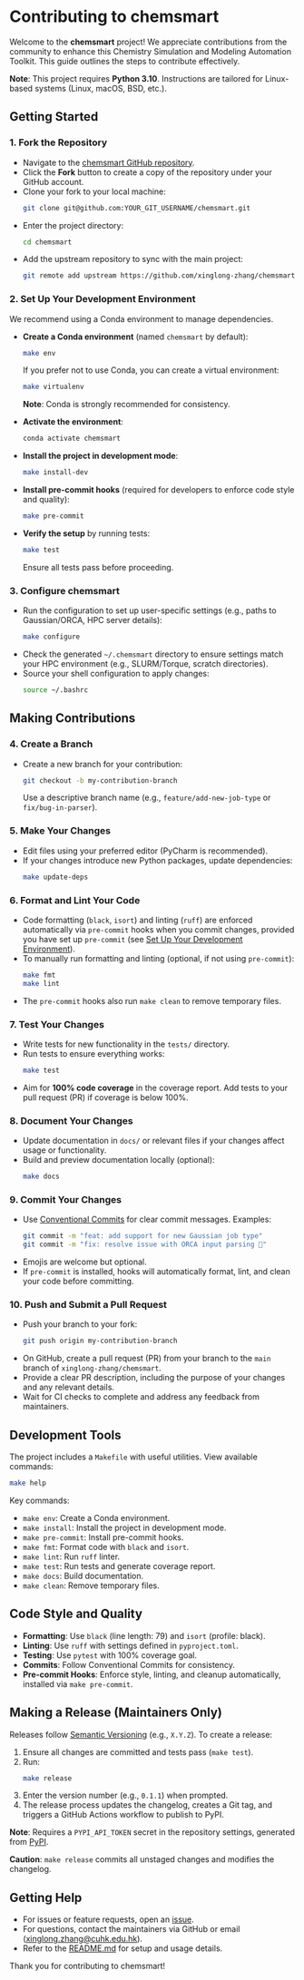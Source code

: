 # Contributing to chemsmart

Welcome to the **chemsmart** project! We appreciate contributions from the community to enhance this Chemistry Simulation and Modeling Automation Toolkit. This guide outlines the steps to contribute effectively.

**Note**: This project requires **Python 3.10**. Instructions are tailored for Linux-based systems (Linux, macOS, BSD, etc.).

## Getting Started

### 1. Fork the Repository
- Navigate to the [chemsmart GitHub repository](https://github.com/xinglong-zhang/chemsmart).
- Click the **Fork** button to create a copy of the repository under your GitHub account.
- Clone your fork to your local machine:
  ```bash
  git clone git@github.com:YOUR_GIT_USERNAME/chemsmart.git
  ```
- Enter the project directory:
  ```bash
  cd chemsmart
  ```
- Add the upstream repository to sync with the main project:
  ```bash
  git remote add upstream https://github.com/xinglong-zhang/chemsmart.git
  ```

### 2. Set Up Your Development Environment
We recommend using a Conda environment to manage dependencies.

- **Create a Conda environment** (named `chemsmart` by default):
  ```bash
  make env
  ```
  If you prefer not to use Conda, you can create a virtual environment:
  ```bash
  make virtualenv
  ```
  **Note**: Conda is strongly recommended for consistency.

- **Activate the environment**:
  ```bash
  conda activate chemsmart
  ```

- **Install the project in development mode**:
  ```bash
  make install-dev
  ```

- **Install pre-commit hooks** (required for developers to enforce code style and quality):
  ```bash
  make pre-commit
  ```

- **Verify the setup** by running tests:
  ```bash
  make test
  ```
  Ensure all tests pass before proceeding.

### 3. Configure chemsmart
- Run the configuration to set up user-specific settings (e.g., paths to Gaussian/ORCA, HPC server details):
  ```bash
  make configure
  ```
- Check the generated `~/.chemsmart` directory to ensure settings match your HPC environment (e.g., SLURM/Torque, scratch directories).
- Source your shell configuration to apply changes:
  ```bash
  source ~/.bashrc
  ```

## Making Contributions

### 4. Create a Branch
- Create a new branch for your contribution:
  ```bash
  git checkout -b my-contribution-branch
  ```
  Use a descriptive branch name (e.g., `feature/add-new-job-type` or `fix/bug-in-parser`).

### 5. Make Your Changes
- Edit files using your preferred editor (PyCharm is recommended).
- If your changes introduce new Python packages, update dependencies:
  ```bash
  make update-deps
  ```

### 6. Format and Lint Your Code
- Code formatting (`black`, `isort`) and linting (`ruff`) are enforced automatically via `pre-commit` hooks when you commit changes, provided you have set up `pre-commit` (see [Set Up Your Development Environment](#2-set-up-your-development-environment)).
- To manually run formatting and linting (optional, if not using `pre-commit`):
  ```bash
  make fmt
  make lint
  ```
- The `pre-commit` hooks also run `make clean` to remove temporary files.

### 7. Test Your Changes
- Write tests for new functionality in the `tests/` directory.
- Run tests to ensure everything works:
  ```bash
  make test
  ```
- Aim for **100% code coverage** in the coverage report. Add tests to your pull request (PR) if coverage is below 100%.

### 8. Document Your Changes
- Update documentation in `docs/` or relevant files if your changes affect usage or functionality.
- Build and preview documentation locally (optional):
  ```bash
  make docs
  ```

### 9. Commit Your Changes
- Use [Conventional Commits](https://www.conventionalcommits.org/en/v1.0.0/) for clear commit messages. Examples:
  ```bash
  git commit -m "feat: add support for new Gaussian job type"
  git commit -m "fix: resolve issue with ORCA input parsing 🎉"
  ```
- Emojis are welcome but optional.
- If `pre-commit` is installed, hooks will automatically format, lint, and clean your code before committing.

### 10. Push and Submit a Pull Request
- Push your branch to your fork:
  ```bash
  git push origin my-contribution-branch
  ```
- On GitHub, create a pull request (PR) from your branch to the `main` branch of `xinglong-zhang/chemsmart`.
- Provide a clear PR description, including the purpose of your changes and any relevant details.
- Wait for CI checks to complete and address any feedback from maintainers.

## Development Tools
The project includes a `Makefile` with useful utilities. View available commands:
```bash
make help
```
Key commands:
- `make env`: Create a Conda environment.
- `make install`: Install the project in development mode.
- `make pre-commit`: Install pre-commit hooks.
- `make fmt`: Format code with `black` and `isort`.
- `make lint`: Run `ruff` linter.
- `make test`: Run tests and generate coverage report.
- `make docs`: Build documentation.
- `make clean`: Remove temporary files.

## Code Style and Quality
- **Formatting**: Use `black` (line length: 79) and `isort` (profile: black).
- **Linting**: Use `ruff` with settings defined in `pyproject.toml`.
- **Testing**: Use `pytest` with 100% coverage goal.
- **Commits**: Follow Conventional Commits for consistency.
- **Pre-commit Hooks**: Enforce style, linting, and cleanup automatically, installed via `make pre-commit`.

## Making a Release (Maintainers Only)
Releases follow [Semantic Versioning](https://semver.org/) (e.g., `X.Y.Z`). To create a release:
1. Ensure all changes are committed and tests pass (`make test`).
2. Run:
   ```bash
   make release
   ```
3. Enter the version number (e.g., `0.1.1`) when prompted.
4. The release process updates the changelog, creates a Git tag, and triggers a GitHub Actions workflow to publish to PyPI.

**Note**: Requires a `PYPI_API_TOKEN` secret in the repository settings, generated from [PyPI](https://pypi.org/account/).

**Caution**: `make release` commits all unstaged changes and modifies the changelog.

## Getting Help
- For issues or feature requests, open an [issue](https://github.com/xinglong-zhang/chemsmart/issues).
- For questions, contact the maintainers via GitHub or email (xinglong.zhang@cuhk.edu.hk).
- Refer to the [README.md](README.md) for setup and usage details.

Thank you for contributing to chemsmart!
